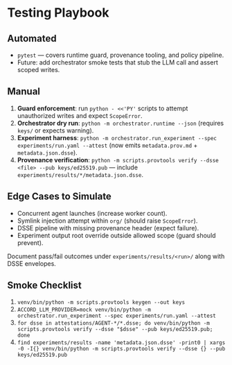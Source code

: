 <!--
provenance:
  _type: https://in-toto.io/Statement/v0.1
  subject:
  - name: docs/Testing.md
    digest: {}
  predicateType: https://accord.ai/schemas/testing-playbook@v1
  predicate:
    produced_by:
      agent_id: AGENT-ENG01
      agent_role: Engineering Synth
      coach_id: AGENT-OPS01
    process:
      toolchain:
      - name: manual-prep
        version: '0.1'
      mcp_sessions: []
    governance:
      gedi_ballot_uri: org/policy/gedi-ballots/2025-01-15-bootstrap.json
      decision_rule: condorcet
    quality_checks:
      review_status: pending
      tests: []
    security:
      isolation_level: sandbox
      provenance_level: slsa-lvl1
    materials:
    - name: tests/test_runtime_guard.py
      digest:
        sha256: f3be3adeb7b53230aa98700735385e1db45c4740865d5d1423f0f6f9bf1b3cbf
      role: unit_test
  signers:
  - id: AGENT-ENG01
    signature_ref: attestations/AGENT-ENG01/testing-playbook.dsse
-->

# Testing Playbook

## Automated
- `pytest` — covers runtime guard, provenance tooling, and policy pipeline.
- Future: add orchestrator smoke tests that stub the LLM call and assert scoped writes.

## Manual
1. **Guard enforcement**: run `python - <<'PY'` scripts to attempt unauthorized writes and expect `ScopeError`.
2. **Orchestrator dry run**: `python -m orchestrator.runtime --json` (requires `keys/` or expects warning).
3. **Experiment harness**: `python -m orchestrator.run_experiment --spec experiments/run.yaml --attest` (now emits `metadata.prov.md` + `metadata.json.dsse`).
4. **Provenance verification**: `python -m scripts.provtools verify --dsse <file> --pub keys/ed25519.pub` — include `experiments/results/*/metadata.json.dsse`.

## Edge Cases to Simulate
- Concurrent agent launches (increase worker count).
- Symlink injection attempt within `org/` (should raise `ScopeError`).
- DSSE pipeline with missing provenance header (expect failure).
- Experiment output root override outside allowed scope (guard should prevent).

Document pass/fail outcomes under `experiments/results/<run>/` along with DSSE envelopes.

## Smoke Checklist
1. `venv/bin/python -m scripts.provtools keygen --out keys`
2. `ACCORD_LLM_PROVIDER=mock venv/bin/python -m orchestrator.run_experiment --spec experiments/run.yaml --attest`
3. `for dsse in attestations/AGENT-*/*.dsse; do venv/bin/python -m scripts.provtools verify --dsse "$dsse" --pub keys/ed25519.pub; done`
4. `find experiments/results -name 'metadata.json.dsse' -print0 | xargs -0 -I{} venv/bin/python -m scripts.provtools verify --dsse {} --pub keys/ed25519.pub`
